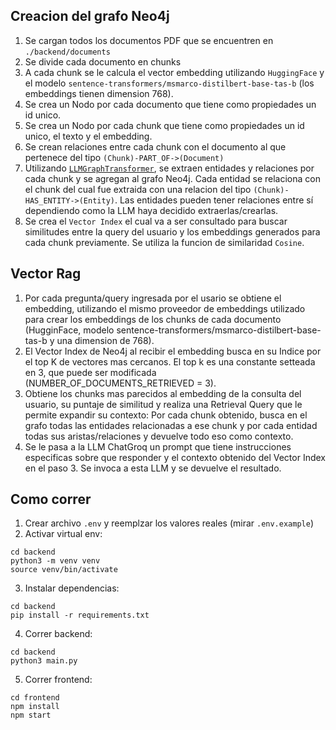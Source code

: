 ## Creacion del grafo Neo4j
1. Se cargan todos los documentos PDF que se encuentren en `./backend/documents`
2. Se divide cada documento en chunks
3. A cada chunk se le calcula el vector embedding utilizando `HuggingFace` y el modelo `sentence-transformers/msmarco-distilbert-base-tas-b` (los embeddings tienen dimension 768).
4. Se crea un Nodo por cada documento que tiene como propiedades un id unico.
5. Se crea un Nodo por cada chunk que tiene como propiedades un id unico, el texto y el embedding.
6. Se crean relaciones entre cada chunk con el documento al que pertenece del tipo `(Chunk)-PART_OF->(Document)`
7. Utilizando [`LLMGraphTransformer`](https://python.langchain.com/v0.1/docs/use_cases/graph/constructing/#llm-graph-transformer), se extraen entidades y relaciones por cada chunk y se agregan al grafo Neo4j. Cada entidad se relaciona con el chunk del cual fue extraida con una relacion del tipo `(Chunk)-HAS_ENTITY->(Entity)`. Las entidades pueden tener relaciones entre sí dependiendo como la LLM haya decidido extraerlas/crearlas.
8. Se crea el `Vector Index` el cual va a ser consultado para buscar similitudes entre la query del usuario y los embeddings generados para cada chunk previamente. Se utiliza la funcion de similaridad `Cosine`.

## Vector Rag
1. Por cada pregunta/query ingresada por el usario se obtiene el embedding, utilizando el mismo proveedor de embeddings utilizado para crear los embeddings de los chunks de cada documento (HugginFace, modelo sentence-transformers/msmarco-distilbert-base-tas-b y una dimension de 768).
2. El Vector Index de Neo4j al recibir el embedding busca en su Indice por el top K de vectores mas cercanos. El top k es una constante setteada en 3, que puede ser modificada (NUMBER_OF_DOCUMENTS_RETRIEVED = 3).
3. Obtiene los chunks mas parecidos al embedding de la consulta del usuario, su puntaje de similitud y realiza una Retrieval Query que le permite expandir su contexto: Por cada chunk obtenido, busca en el grafo todas las entidades relacionadas a ese chunk y por cada entidad todas sus aristas/relaciones y devuelve todo eso como contexto.
4. Se le pasa a la LLM ChatGroq un prompt que tiene instrucciones especificas sobre que responder y el contexto obtenido del Vector Index en el paso 3. Se invoca a esta LLM y se devuelve el resultado. 
 

## Como correr
1. Crear archivo `.env` y reemplzar los valores reales (mirar `.env.example`) 
2. Activar virtual env:
```
cd backend
python3 -m venv venv
source venv/bin/activate
```
3. Instalar dependencias:
```
cd backend
pip install -r requirements.txt
```
4. Correr backend:
```
cd backend
python3 main.py
```
5. Correr frontend:
```
cd frontend
npm install
npm start
```

